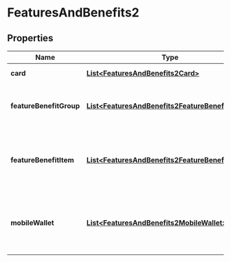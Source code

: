 
# FeaturesAndBenefits2

## Properties
Name | Type | Description | Notes
------------ | ------------- | ------------- | -------------
**card** | [**List&lt;FeaturesAndBenefits2Card&gt;**](FeaturesAndBenefits2Card.md) | Payment Card Details |  [optional]
**featureBenefitGroup** | [**List&lt;FeaturesAndBenefits2FeatureBenefitGroup&gt;**](FeaturesAndBenefits2FeatureBenefitGroup.md) | Used to group multiple features/benefits where a charge is applied |  [optional]
**featureBenefitItem** | [**List&lt;FeaturesAndBenefits2FeatureBenefitItem&gt;**](FeaturesAndBenefits2FeatureBenefitItem.md) | Detailed features or benefits which may or may not be a part of a feature/benefit group/pack |  [optional]
**mobileWallet** | [**List&lt;FeaturesAndBenefits2MobileWallet&gt;**](FeaturesAndBenefits2MobileWallet.md) | Details about the mobile application services that may be available with the PCA product |  [optional]



